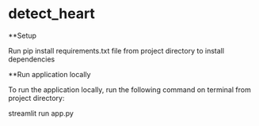 # detect_heart

**Setup

Run pip install requirements.txt file from project directory to install dependencies

**Run application locally

To run the application locally, run the following command on terminal from project directory:

streamlit run app.py
